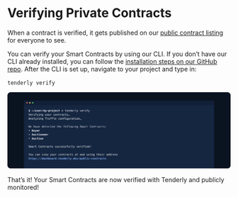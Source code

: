 # Verifying Private Contracts

When a contract is verified, it gets published on our [public contract listing](https://dashboard.tenderly.co/public-contracts?utm_source=blog&utm_medium=post&utm_campaign=debugging_verifying&utm_content=public_contracts) for everyone to see.

You can verify your Smart Contracts by using our CLI. If you don’t have our CLI already installed, you can follow the [installation steps on our GitHub repo](https://github.com/tenderly/tenderly-cli#installation). After the CLI is set up, navigate to your project and type in:

```text
tenderly verify
```

![](../../../.gitbook/assets/image%20%2830%29.png)

That’s it! Your Smart Contracts are now verified with Tenderly and publicly monitored!

